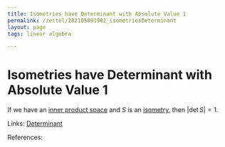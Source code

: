 ```yaml
---
title: Isometries have Determinant with Absolute Value 1
permalink: /zettel/202105091902_isometriesDeterminant
layout: page
tags: linear algebra

---
```

# Isometries have Determinant with Absolute Value 1

If we have an [inner product space](202102141708_innerProductSpace) and $S$ is an [isometry](202102201248_isometryDefinition), then
$\vert \textrm{det} \, S \vert = 1$.

Links: [Determinant](202105091734_determinantOperatorDefinition)

References: 

